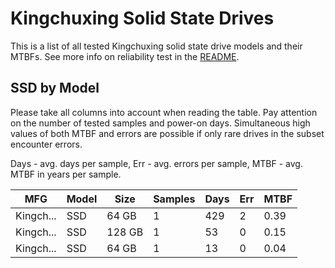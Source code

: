 Kingchuxing Solid State Drives
==============================

This is a list of all tested Kingchuxing solid state drive models and their MTBFs. See
more info on reliability test in the [README](https://github.com/bsdhw/SMART).

SSD by Model
------------

Please take all columns into account when reading the table. Pay attention on the
number of tested samples and power-on days. Simultaneous high values of both MTBF
and errors are possible if only rare drives in the subset encounter errors.

Days - avg. days per sample,
Err  - avg. errors per sample,
MTBF - avg. MTBF in years per sample.

| MFG       | Model              | Size   | Samples | Days  | Err   | MTBF |
|-----------|--------------------|--------|---------|-------|-------|------|
| Kingch... | SSD                | 64 GB  | 1       | 429   | 2     | 0.39   |
| Kingch... | SSD                | 128 GB | 1       | 53    | 0     | 0.15   |
| Kingch... | SSD                | 64 GB  | 1       | 13    | 0     | 0.04   |
